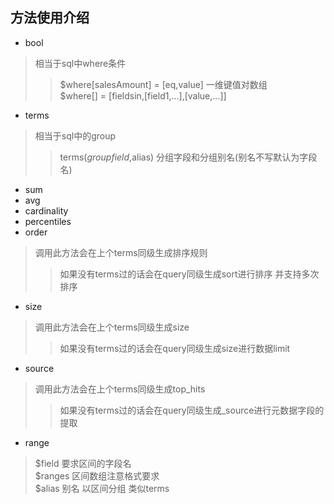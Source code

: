 ## 方法使用介绍
+ bool
>相当于sql中where条件
>>$where[salesAmount] = [eq,value] 一维键值对数组<br>
$where[] = [fieldsin,[field1,...],[value,...]]
+ terms
>相当于sql中的group
>>terms($groupfield,$alias)  分组字段和分组别名(别名不写默认为字段名)
+ sum
+ avg
+ cardinality
+ percentiles
+ order
>调用此方法会在上个terms同级生成排序规则<br>
>>如果没有terms过的话会在query同级生成sort进行排序 并支持多次排序
+ size
>调用此方法会在上个terms同级生成size<br>
>>如果没有terms过的话会在query同级生成size进行数据limit
+ source
>调用此方法会在上个terms同级生成top_hits
>>如果没有terms过的话会在query同级生成_source进行元数据字段的提取
+ range
>$field 要求区间的字段名<br>
>$ranges 区间数组注意格式要求<br>
>$alias 别名  以区间分组 类似terms

